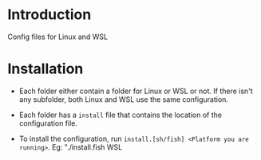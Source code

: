 # Introduction

Config files for Linux and WSL

# Installation

- Each folder either contain a folder for Linux or WSL or not. If there isn't any subfolder, both Linux and WSL use the same configuration.

- Each folder has a `install` file that contains the location of the configuration file. 

- To install the configuration, run `install.[sh/fish] <Platform you are running>`. Eg: "./install.fish WSL